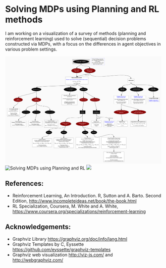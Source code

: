 # Solving MDPs using Planning and RL methods

I am working on a visualization of a survey of methods (planning and reinforcement learning) used to solve (sequential) decision problems constructed via MDPs, with a focus on the differences in agent objectives in various problem settings. 

![](solving_mdps.png)
![Solving MDPs using Planning and RL](https://raw.github.com/amy12xx/ml_notes_and_reports/tree/master/solving_mdps.svg)
<img src="https://raw.github.com/amy12xx/ml_notes_and_reports/tree/master/solving_mdps.svg">

## References:

- Reinforcement Learning, An Introduction. R, Sutton and A. Barto. Second Edition, http://www.incompleteideas.net/book/the-book.html
- RL Specialization, Coursera, M. White and A. White, https://www.coursera.org/specializations/reinforcement-learning


## Acknowledgements:

- Graphviz Library https://graphviz.org/doc/info/lang.html 
- Graphviz Templates by C, Eyssette https://github.com/eyssette/graphviz-templates
- Graphviz web visualization http://viz-js.com/ and http://webgraphviz.com/
